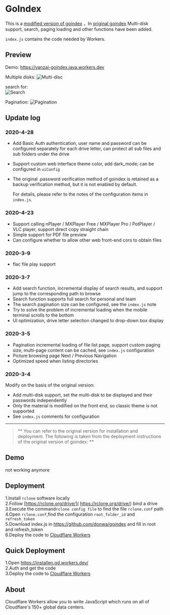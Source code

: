 # GoIndex

This is a [modified version of goindex](https://github.com/yanzai/goindex) ，In [original goindex](https://github.com/donwa/goindex) Multi-disk support, search, paging loading and other functions have been added.

`index.js` contains the code needed by Workers.

## Preview

Demo: https://yanzai-goindex.java.workers.dev

Multiple disks:
![Multi-disc](imgs/1.png)

search for:  
![Search](imgs/2.png)

Pagination:
![Pagination](imgs/3.png)


## Update log

### 2020-4-28

- Add Basic Auth authentication, user name and password can be configured separately for each drive letter, can protect all sub files and sub folders under the drive

- Support custom web interface theme color, add dark_mode; can be configured in `uiConfig`

- The original .password verification method of goindex is retained as a backup verification method, but it is not enabled by default.

  For details, please refer to the notes of the configuration items in `index.js`.

### 2020-4-23

- Support calling nPlayer / MXPlayer Free / MXPlayer Pro / PotPlayer / VLC player, support direct copy straight chain
- Simple support for PDF file preview
- Can configure whether to allow other web front-end cors to obtain files

### 2020-3-9

- flac file play support

### 2020-3-7

- Add search function, incremental display of search results, and support jump to the corresponding path to browse
- Search function supports full search for personal and team
- The search pagination size can be configured, see the `index.js` note
- Try to solve the problem of incremental loading when the mobile terminal scrolls to the bottom
- UI optimization, drive letter selection changed to drop-down box display

### 2020-3-5

- Pagination incremental loading of file list page, support custom paging size, multi-page content can be cached, see `index.js` configuration
- Picture browsing page Next / Previous Navigation
- Optimized speed when listing directories

### 2020-3-4

Modify on the basis of the original version:

- Add multi-disk support, set the multi-disk to be displayed and their passwords independently
- Only the material is modified on the front end, so classic theme is not supported
- See `index.js` comments for configuration
  

---



> ** You can refer to the original version for installation and deployment. The following is taken from the deployment instructions of the original version of goindex: **


## Demo  
not working anymore

## Deployment  
1.Install `rclone` software locally  
2.Follow [https://rclone.org/drive/]( https://rclone.org/drive/) bind a drive  
3.Execute the command`rclone config file` to find the file `rclone.conf` path  
4.Open `rclone.conf`,find the configuration `root_folder_id` and `refresh_token`  
5.Download index.js in https://github.com/donwa/goindex and fill in root and refresh_token  
6.Deploy the code to [Cloudflare Workers](https://www.cloudflare.com/)

## Quick Deployment  
1.Open https://installen.gd.workers.dev/  
2.Auth and get the code  
3.Deploy the code to [Cloudflare Workers](https://www.cloudflare.com/)  

## About  
Cloudflare Workers allow you to write JavaScript which runs on all of Cloudflare's 150+ global data centers.  
